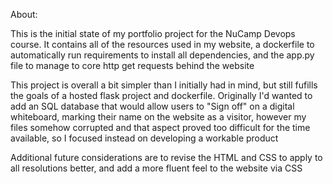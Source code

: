 About:

This is the initial state of my portfolio project for the NuCamp Devops course. It contains all of the resources used in my website, a dockerfile to automatically run requirements to install all dependencies, and the app.py file to manage to core http get requests behind the website

This project is overall a bit simpler than I initially had in mind, but still fufills the goals of a hosted flask project and dockerfile. Originally I'd wanted to add an SQL database that would allow users to "Sign off" on a digital whiteboard, marking their name on the website as a visitor, however my files somehow corrupted and that aspect proved too difficult for the time available, so I focused instead on developing a workable product

Additional future considerations are to revise the HTML and CSS to apply to all resolutions better, and add a more fluent feel to the website via CSS

